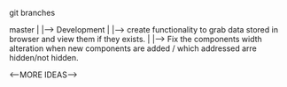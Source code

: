 
git branches

master
    |
    |--> Development
            |
            |-->    create functionality to grab data stored in browser and view them if they exists.
            |
            |-->    Fix the components width alteration when new components are added / which addressed arre hidden/not hidden.

<--MORE IDEAS-->

